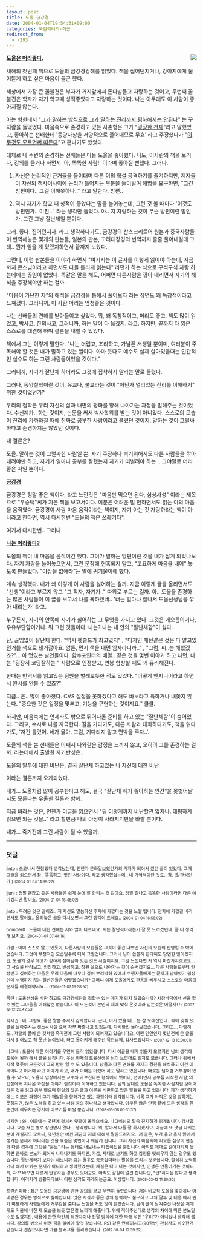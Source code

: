 ```yaml
---
layout: post
title: 도올 금강경
date: 2004-01-04T19:54:31+09:00
categories: 북컬렉터의-최근
redirect_from:
  - /293
---
```


<a href="http://www.aladdin.co.kr/catalog/book.asp?ISBN=898264007X" target="bb"><img src="http://www.aladdin.co.kr/Cover/898264007X_1.gif" align="right" >

</a><u><b>도올은 머리좋다.</b></u>

새해의 첫번째 책으로 도올의 금강경강해를 읽었다. 책을 집어던지거나, 강아지에게 물어뜯게 하고 싶은 마음이 들곤 했다.

세상에서 가장 큰 꼴불견은 부자가 거지앞에서 돈다발들고 자랑하는 것이고, 두번째 꼴불견은 학자가 자기 학교때 성적좋았다고 자랑하는 것이다. 나는 아무래도 이 사람이 좋아지질 않는다.

아는 형한테서 "<u>그가 말하는 방식으로 그가 말하는 진리까지 폄하해서는 안된다</u>" 는 꾸지람을 들었었다. 마음속으로 존경하고 있는 사촌형은 그가 "<u>굉장한 천재</u>"라고 말했었고, 좋아하는 선배한테 '동양사상을 서양적으로 풀어내므로 무효' 라고 주장했다가 "<u>아무것도 모르면써 떠든다</u>"고 혼나기도 했었다.

대체로 내 주변의 존경하는 선배들은 다들 도올을 좋아했다. 나도, 이사람의 책을 보거나, 강의를 듣거나 하면서 '아, 똑똑한 사람!' 이라며 좋아질 뻔했다. 그러나.

<ol>

<li>자신은 논리적인 근거들을 들이대며 다른 이의 학설 공격하기를 즐겨하지만, 제자들이 자신의 책사이사이에 논리가 틀어지는 부분을 들이밀며 해명을 요구하면, "그건 방편이다.. 그걸 이해못하나.." 라고 말한다. 방편..

</li>

<li>

역시 자기가 학교 때 성적이 좋았다는 말을 늘어놓는데, 그런 것 볼 때마다 '이것도 방편인가.. 미친...' 라는 생각만 들었다. 아.. 지 자랑하는 것이 무슨 방편이란 말인가. 그건 그냥 잘난체일 뿐이다.

</li>

</ol>

그래. 좋다. 집어던지자. 라고 생각하다가도, 금강경의 산스크리트어 원본과 중국사람들이 번역해놓은 몇개의 판본들, 일본의 판본, 고려대장경의 번역까지 줄줄 풀어내길래 그래.. 뭔가 얻을 게 있겠지하면서 끝까지 보았다.

그런데, 이런 판본들을 이야기 하면서 "여기서는 이 글자를 이렇게 읽어야 하는데, 지금까지 큰스님이라고 하면서도 다들 틀리게 읽는다" 라던가 하는 식으로 구석구석 자랑 하는데에는 끊임이 없었다. 똑같은 말을 해도, 어쩌면 다른사람을 깎아 내리면서 자기의 해석을 주장해야만 하는 걸까.

"마음이 가난한 자"의 해석을 금강경을 통해서 풀어보자 라는 장면도 꽤 독창적이라고 느껴졌다. 그러니까, 이 사람 머리는 엄청좋은 것이다.

나는 선배들의 견해를 받아들이고 싶었다. 뭐, 꽤 독창적이고, 머리도 좋고, 책도 많이 읽었고, 박사고, 한의사고, 그러니까, 하는 말이 다 옳겠지. 라고. 하지만, 끝까지 다 읽은 스스로를 대견해 하며 결론을 내릴 수 있었다.

책에서 그는 이렇게 말한다. "나는 더럽고, 초라하고, 가냘픈 서생일 뿐이며, 여러분이 주목해야 할 것은 내가 말하고 있는 썰이다. 아마 붓다도 예수도 실제 살아있을때는 인간적인 실수도 하는 그런 사람들이었을 것이다."

그러니까, 자기가 잘난체 하더라도 그것에 집착하지 말라는 말로 들렸다.

그러나, 동양철학이란 것이, 유교나, 불교라는 것이 "어딘가 멀리있는 진리를 이해하기" 위한 것이었던가?

우리의 철학은 우리 자신의 삶과 내면의 평화를 향해 나아가는 과정을 말해주는 것이었다. 수신제가.. 하는 것이지, 논문을 써서 박사학위를 받는 것이 아니었다. 스스로의 모습이 진리에 가까와질 때에 진짜로 공부한 사람이라고 불렀던 것이지, 말하는 것이 그럴싸하다고 존경하지는 않았던 것이다.

내 결론은?

도올. 말하는 것이 그럴싸한 사람일 뿐. 자기 주장하나 펴기위해서도 다른 사람들을 깎아내려야만 하고, 자기가 얼마나 공부를 잘했는지 자기가 떠벌려야 하는 .. 그야말로 머리좋은 자일 뿐이다.

<u><b>금강경</b></u>

금강경은 정말 좋은 책이다, 라고 느낀것은 "마음만 먹으면 된다, 심상사성" 이라는 제목으로 "우승택"씨가 지은 책을 보고서이다. 이분은 어려운 말 안하면서도 읽는 이의 마음을 움직였다. 금강경이 사람 마음 움직이라는 책이지, 자기 아는 것 자랑하라는 책이 아니라고 한다면, 역시 다시한번 "도올의 책은 쓰레기다".

여기서 다시한번.. 그러나.

<u><b>나는 머리좋다?</b></u>

도올의 책이 내 마음을 움직이긴 했다. 그이가 말하는 방편이란 것을 내가 잡게 되었나보다. 자기 자랑을 늘어놓으면서, 그런 문장에 현혹되지 말고, "고요하게 마음을 내어" 놓도록 만들었다. "아상을 없애라"는 말에 귀기울이에 했다.

계속 생각했다. 내가 왜 이렇게 이 사람을 싫어하는 걸까. 지금 이렇게 글을 올리면서도 "선생"이라고 부르지 않고 "그 작자, 자기가.." 따위로 부르는 걸까. 아.. 도올을 존경하는 많은 사람들이 이 글을 보고서 나를 욕하겠네.. '너는 얼마나 잘나서 도올선생님을 깎아 내리는가' 라고.

누구든지, 자기의 안쪽에 자기가 싫어하는 그 무엇을 가지고 있다. 그것은 게으름이거나, 우유부단함이거나. 뭐 그런 것들이다. 나는? 나는 내 안의 "잘난체함"이 싫다.

난, 끊임없이 잘난체 한다. "역시 펫쫄드가 최고였지" , "디자인 패턴같은 것은 다 알고있던거를 책으로 낸거잖아요. 암튼, 먼저 책을 내면 임자라니까.." , "그럼, 씨..는 해봤겠죠?"... 아 멋있는 발언들이다. 함수포인터의 배열.. 같은 것을 몇번 이야기 하고 나면, 나는 "굉장히 코딩잘하는 " 사람으로 인정받고, 연봉 협상할 때도 꽤 유리해진다.

한때는 번역서를 읽고있는 팀원을 벌레보듯한 적도 있었다. "어떻게 엔지니어라고 하면서 원서를 안볼 수 있죠?"

지금.. 은.. 많이 좋아졌다. CVS 설정을 못하겠다고 해도 바보라고 욕하거나 내쫓지 않는다. "중요한 것은 일정을 맞추고, 기능을 구현하는 것이지요." 클클.

하지만, 마음속에는 언제라도 밖으로 뛰어나올 준비를 하고 있는 "잘난체함"이 숨어있다. 그리고, 수시로 나를 자극한다. 길을 가다가도, 다른 사람과 대화하다가도, 책을 읽다가도, '저건 틀렸어. 네가 옳아. 그럼, 기다리지 말고 면박을 주자..'.

도올의 책을 본 선배들은 어째서 나와같은 감정을 느끼지 않고, 오히려 그를 존경하는 걸까. 라는데에서 출발한 자기반성은..

도올의 말투에 대한 비난은, 결국 잘난체 하고있는 나 자신에 대한 비난

이라는 결론까지 오게되었다.

내가... 도올처럼 많이 공부한다고 해도, 결국 "잘난체 하기 좋아하는 인간"을 못벗어날 지도 모른다는 우울한 결론과 함께.

지금 바라는 것은, 언젠가 이글을 읽으면서 "뭐 이렇게까지 비난할껀 없자나. 태평하게 읽으면 되는 것을.." 라고 할만큼 나의 아상이 사라지기만을 바랄 뿐이다.

내가... 죽기전에 그런 사람이 될 수 있을까.

* * *

### 댓글



<!--- cmt:614 --->
<!--- mail: --->
<!--- parent:0 --->

<small class=comment>jinto : 쓰고나서 한참있다 생각났는데, 언젠가 문화일보였던가의 기자가 되어서 썼던 글이 있었다. 그때 그글을 읽으면서 참 , 똑똑하고, 멋진 사람이다. 라고 생각했었는데..  내 기억력이란 것도.. 참. (일관성인가.) <small>(2004-01-04 14:35:27)</small></small>


<!--- cmt:615 --->
<!--- mail: --->
<!--- parent:0 --->

<small class=comment>jjuni : 정말 괜찮고 좋은 사람들은 쉽게 눈에 잘 안띄는 것 같아요. 정말 잘나고 똑똑한 사람이라면 다른 얘기겠지만 말이죠. <small>(2004-01-04 16:48:02)</small></small>


<!--- cmt:616 --->
<!--- mail: --->
<!--- parent:0 --->

<small class=comment>jinto : 두려운 것은 말이죠.. 저 자신도 말씀하신 후자에 가깝다는 것을 느낄 땝니다. 전자에 가깝길 바라면서도 말이죠..  올려놓은 글을 다시보면서 그런 생각이 드네요.. <small>(2004-01-04 16:56:02)</small></small>


<!--- cmt:617 --->
<!--- mail: --->
<!--- parent:0 --->

<small class=comment>bomber0 : 도올에 대한 견해는 저와 많이 다르네요. 저는 잘난척이라는거 잘 못 느끼겠던데. 좀 더 생각해 보지요. <small>(2004-01-07 07:44:16)</small></small>


<!--- cmt:618 --->
<!--- mail: --->
<!--- parent:0 --->

<small class=comment>가람 : 이미 스스로 알고 있듯이, 다른사람의 모습들은 그것이 좋건 나쁘건 자신의 모습의 반영일 수 밖에 없습니다. 그것이 부정적인 모습일수록 더욱 그럴겁니다. 그러니 님이 씁쓸해 한다해도 당연한 일이겠지만, 도올의 경우 에고가 강하게 살아남아 있는 것도 사실이지요. 그걸 느낀다면 저 역시 마찬가지겠고요... 그 사실을 바라보고, 인정하고, 반성하고, 참된 삶으로 나아가는 것이 순서겠지요... 다른 사람들로부터 인정받고 싶어하는 마음은 우리 마음에 너무나 깊이 뿌리박혀 있어서 수행자들에게는 끝까지 남아있기 쉽상인데 수행하지 않는 일반인들은 어떻겠습니까? 그러니 이제 도올에게도 관용을 베푸시고 스스로의 마음의 문제를 해결해야지요... <small>(2004-01-07 16:58:52)</small></small>


<!--- cmt:619 --->
<!--- mail: --->
<!--- parent:0 --->

<small class=comment>묵련 : 도올선생을 비판 하고도 금강경이란걸 접할수 있는 계기가 되지 않았습니까? 시장바닥에서 선을 할수 있는 그마음을 이해할순 없습니다.  이 모든것이 본인의 때에 맞춰 온것이라 믿는것은 어떨지요? <small>(2007-12-12 20:42:53)</small></small>


<!--- cmt:620 --->
<!--- mail: --->
<!--- parent:0 --->

<small class=comment>박제권 : 네, 그럼요. 좋은 말씀 주셔서 감사합니다.  근데, 이거 썼을 때... 는 참 오래전인데.. 때에 맞춰 덧글을 달아주시는 센스~   사실 요새 자꾸 짜증나고 있었는데, 다시한번 돌아보겠습니다. 그리고... 다행히도.. 저글의 끝에 쓴 것처럼 죽기전에 그런 사람이 되어가고 있습니다요.   어쩐 인연인지 몇년전에 쓴 글을 다시 읽어보고 참 못난 놈이었네, 라고 돌이키게 해주신 묵련님께, 감사드립니다~ <small>(2007-12-13 15:00:01)</small></small>


<!--- cmt:621 --->
<!--- mail: --->
<!--- parent:0 --->

<small class=comment>나그네 : 도올에 대한 이야기를 우연히 들러 읽었읍니다. 다시 이글을 내가 읽을지 모르지만 님의 생각에 도움이 될까 해서 글을 남김니다. 우선 현재의 도올선생은 님이 느낀대로 일지도 모릅니다. 그러나 위에서 지적 했듯이 모든것이 그의 방편 일 수 도 있읍니다. 남들과 다른 견해를 가지고 경전을 해석하고 이건 이게아니고 이거야 라고 이야기 하고, 내가 이때는 이랬어 하고 말하고 있읍니다. 때로는 님처럼 거부감이 있을 수 있으나, 도올의 입장에서는 교수와 가르친다는 형식에서 벗어나, 선배(먼저 공부를 시작한 사람)의 입장에서 지나온 과정을 이야기 한것이라 이해하고 있읍니다. 님의 말대로 도올은 똑똑한 사람처럼 보이며 많은 것을 읽고 공부 했으며 현실의 많은 글과 이론을 비판하고 많은 말들을 하고 있읍니다. 제가 생각하기에는 이모든 과정이 그가 깨닳음을 향해가고 있는 과정이라 생각합니다. 비록 그가 아직은 빛을 발하지는 못하지만, 많은 노력을 하고 있는 사람 중의 하나라고 생각합니다. 아무튼 많은 만행 끝에 모든 생각을 한 순간에 깨우치는 경지에 이르기를 바랄 뿐입니다. <small>(2008-03-08 00:31:37)</small></small>


<!--- cmt:622 --->
<!--- mail: --->
<!--- parent:621 --->

<small class=comment>박제권 : 와.. 이글에는 몇년에 걸쳐서 댓글이 올라오네요. 나그네님의 말씀 진지하게 읽게됩니다. 감사합니다.   요즘 저는 별로 상관없지 않나... 생각합니다. 뭐, 알아서 다들 잘 하시겠지요. 이글에 또 댓글 다시는 분이 계실지도 모르니, 몇년동안 바뀐 지금의 저에 대해서 말씀드리지요..   저 글은, 누가 옳고 옳지 않아서 생기는 문제가 아니라는 것을 요즘은 몇번이나 깨닫게 됩니다. 그저 자신의 마음속에 떠오른 심상이 현실과 다른 경우에 그것을 "분노" 라는 형태로 내보내는 타입이었을 뿐입니다. 아직도 제대로 알아차리지 못하면 곧바로 분노가 되어서 나타나기도 하지만, 가끔, 제대로 보기도 하고 감정을 덧씌우지 않는 경우도 있습니다.   잘난체라기 보다는 해보니까 되는 경우도 종종있더라는 말씀을 드리는 것뿐입니다. 열심히 노력하거나 해서 바뀌는 문제가 아니라고 생각했었는데, 체질은 타고 나는 것이지만, 인생은 만들어가는 것이니까, 자꾸 바꾸면 다르게 반응하는 경우도 있더군요.  아직도 갈길이 멀긴 합니다만, "급"하지는 않다고 생각합니다. 이리저리 방황하다보니 이런 생각도 하게되는군요. 이상입니다. <small>(2008-03-12 11:30:30)</small></small>


<!--- cmt:623 --->
<!--- mail: --->
<!--- parent:0 --->

<small class=comment>프린키피아 : 최근 도올의 금강경에 관한 강의를 보고 우연히 들렸습니다. 저는 비교적 도올을 좋아하나 아내같은 경우는 병적으로 싫어합니다. 많은 지식과 좋은 강의 능력에도 불구하고 그의 말투 및 내용 에서 뭔가 미묘하게 사람들에게 거부감을 준다는 느낌을 저도 많이 받았습니다. 님이 글에 남겨주신 내용은 저에게도 거울에 비친 제 모습을 보듯 많은걸 느끼게 해줍니다. 위에 적어주신대로 생각의 차이에 따른 분노일수도 있겠지만, 내용에 관한 약간의 의견차이나 전달 방식에 대한 짜증 섞인 "우려"가 아니었나 생각해 봅니다. 강의를 봤으니 이젠 책을 읽어야 할것 같습니다.  PS) 같은 연배이시고(90학번) 관심사도 비슷한거 같습니다.괜찮으시다면 가끔  블러그를 들리겠습니다. <small>(2012-10-04 19:39:22)</small></small>

